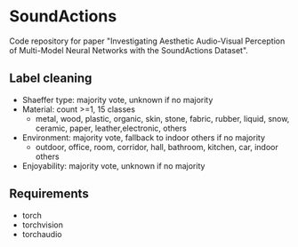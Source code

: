 # SoundActions

Code repository for paper "Investigating Aesthetic Audio-Visual Perception of Multi-Model Neural Networks with the SoundActions Dataset".

## Label cleaning
- Shaeffer type: majority vote, unknown if no majority
- Material: count >=1, 15 classes
    - metal, wood, plastic, organic, skin, stone, fabric, rubber, liquid, snow, ceramic, paper, leather,electronic, others
- Environment: majority vote, fallback to indoor others if no majority
    - outdoor, office, room, corridor, hall, bathroom, kitchen, car, indoor others
- Enjoyability: majority vote, unknown if no majority


## Requirements
- torch
- torchvision
- torchaudio